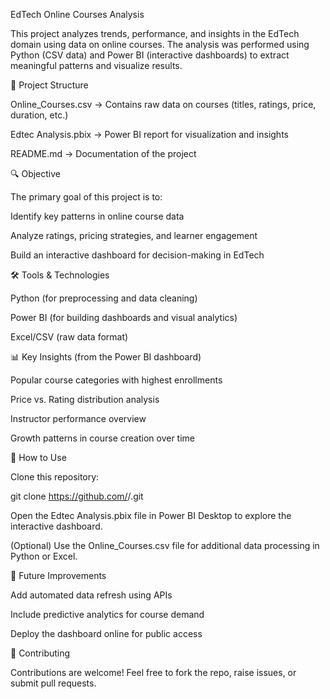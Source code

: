 EdTech Online Courses Analysis

This project analyzes trends, performance, and insights in the EdTech domain using data on online courses. The analysis was performed using Python (CSV data) and Power BI (interactive dashboards) to extract meaningful patterns and visualize results.

📂 Project Structure

Online_Courses.csv → Contains raw data on courses (titles, ratings, price, duration, etc.)

Edtec Analysis.pbix → Power BI report for visualization and insights

README.md → Documentation of the project

🔍 Objective

The primary goal of this project is to:

Identify key patterns in online course data

Analyze ratings, pricing strategies, and learner engagement

Build an interactive dashboard for decision-making in EdTech

🛠 Tools & Technologies

Python (for preprocessing and data cleaning)

Power BI (for building dashboards and visual analytics)

Excel/CSV (raw data format)

📊 Key Insights (from the Power BI dashboard)

Popular course categories with highest enrollments

Price vs. Rating distribution analysis

Instructor performance overview

Growth patterns in course creation over time

🚀 How to Use

Clone this repository:

git clone https://github.com/<your-username>/<repo-name>.git


Open the Edtec Analysis.pbix file in Power BI Desktop to explore the interactive dashboard.

(Optional) Use the Online_Courses.csv file for additional data processing in Python or Excel.

📌 Future Improvements

Add automated data refresh using APIs

Include predictive analytics for course demand

Deploy the dashboard online for public access

🤝 Contributing

Contributions are welcome! Feel free to fork the repo, raise issues, or submit pull requests.
